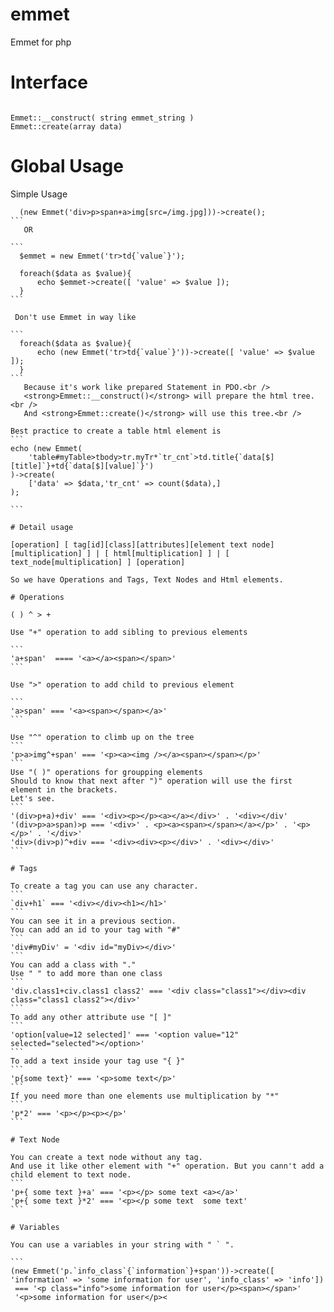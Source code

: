 # emmet
Emmet for php
# Interface
````

Emmet::__construct( string emmet_string )
Emmet::create(array data)

````

# Global Usage


Simple Usage
``````````
  (new Emmet('div>p>span+a>img[src=/img.jpg]))->create();
```
   OR

```
  $emmet = new Emmet('tr>td{`value`}');
  
  foreach($data as $value){
      echo $emmet->create([ 'value' => $value ]);
  }
```

 Don't use Emmet in way like
  
```
  foreach($data as $value){
      echo (new Emmet('tr>td{`value`}'))->create([ 'value' => $value ]);
  }
```
   Because it's work like prepared Statement in PDO.<br />
   <strong>Emmet::__construct()</strong> will prepare the html tree.<br />
   And <strong>Emmet::create()</strong> will use this tree.<br />

Best practice to create a table html element is
```
echo (new Emmet(
    'table#myTable>tbody>tr.myTr*`tr_cnt`>td.title{`data[$][title]`}+td{`data[$][value]`}')
)->create(
    ['data' => $data,'tr_cnt' => count($data),]
);

```

# Detail usage

[operation] [ tag[id][class][attributes][element text node][multiplication] ] | [ html[multiplication] ] | [ text_node[multiplication] ] [operation]

So we have Operations and Tags, Text Nodes and Html elements.

# Operations
 
( ) ^ > +
 
Use "+" operation to add sibling to previous elements

```
'a+span'  ==== '<a></a><span></span>'
```

Use ">" operation to add child to previous element

```
'a>span' === '<a><span></span></a>'
```

Use "^" operation to climb up on the tree
```
'p>a>img^+span' === '<p><a><img /></a><span></span></p>'
```
Use "( )" operations for groupping elements
Should to know that next after ")" operation will use the first element in the brackets.
Let's see.
```
'(div>p+a)+div' === '<div><p></p><a></a></div>' . '<div></div'
'(div>p>a>span)>p === '<div>' . <p><a><span></span></a></p>' . '<p></p>' . '</div>'
'div>(div>p)^+div === '<div><div><p></div>' . '<div></div>'
```

# Tags

To create a tag you can use any character.
```
`div+h1` === '<div></div><h1></h1>'
```
You can see it in a previous section.
You can add an id to your tag with "#"
```
'div#myDiv' = '<div id="myDiv></div>'
```
You can add a class with "."
Use " " to add more than one class
```
'div.class1+civ.class1 class2' === '<div class="class1"></div><div class="class1 class2"></div>'
```
To add any other attribute use "[ ]" 
```
'option[value=12 selected]' === '<option value="12" selected="selected"></option>'
```
To add a text inside your tag use "{ }"
```
'p{some text}' === '<p>some text</p>'
```
If you need more than one elements use multiplication by "*"
```
'p*2' === '<p></p><p></p>'
```

# Text Node

You can create a text node without any tag.
And use it like other element with "+" operation. But you cann't add a child element to text node.
```
'p+{ some text }+a' === '<p></p> some text <a></a>'
'p+{ some text }*2' === '<p></p some text  some text'
```

# Variables

You can use a variables in your string with " ` ".

```
(new Emmet('p.`info_class`{`information`}+span'))->create([ 'information' => 'some information for user', 'info_class' => 'info']) 
 === '<p class="info">some information for user</p><span></span>'
 '<p>some information for user</p><

